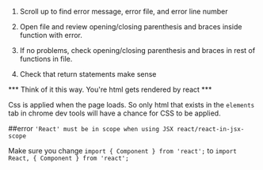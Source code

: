 1. Scroll up to find error message, error file, and error line number

2. Open file and review opening/closing parenthesis and braces inside function with error.

3. If no problems, check opening/closing parenthesis and braces in rest of functions in file.

4. Check that return statements make sense


*** Think of it this way. You're html gets rendered by react ***

Css is applied when the page loads. So only html that exists in the `elements` tab in chrome dev tools will have a chance for CSS to be applied. 

##error `'React' must be in scope when using JSX react/react-in-jsx-scope`

Make sure you change `import { Component } from 'react';` to `import React, { Component } from 'react';`
